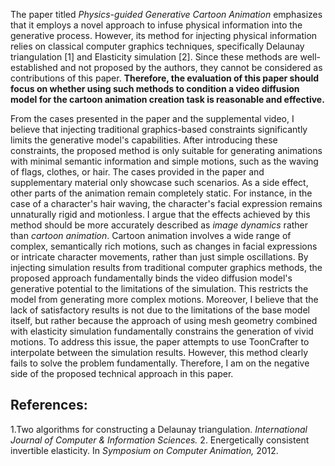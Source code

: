 The paper titled *Physics-guided Generative Cartoon Animation* emphasizes that it employs a novel approach to infuse physical information into the generative process. However, its method for injecting physical information relies on classical computer graphics techniques, specifically Delaunay triangulation [1] and Elasticity simulation [2]. Since these methods are well-established and not proposed by the authors, they cannot be considered as contributions of this paper. **Therefore, the evaluation of this paper should focus on whether using such methods to condition a video diffusion model for the cartoon animation creation task is reasonable and effective.**

 From the cases presented in the paper and the supplemental video, I believe that injecting traditional graphics-based constraints significantly limits the generative model's capabilities. After introducing these constraints, the proposed method is only suitable for generating animations with minimal semantic information and simple motions, such as the waving of flags, clothes, or hair. The cases provided in the paper and supplementary material only showcase such scenarios. As a side effect, other parts of the animation remain completely static. For instance, in the case of a character's hair waving, the character's facial expression remains unnaturally rigid and motionless. I argue that the effects achieved by this method should be more accurately described as *image dynamics* rather than *cartoon animation*. Cartoon animation involves a wide range of complex, semantically rich motions, such as changes in facial expressions or intricate character movements, rather than just simple oscillations. By injecting simulation results from traditional computer graphics methods, the proposed approach fundamentally binds the video diffusion model's generative potential to the limitations of the simulation. This restricts the model from generating more complex motions. Moreover, I believe that the lack of satisfactory results is not due to the limitations of the base model itself, but rather because the approach of using mesh geometry combined with elasticity simulation fundamentally constrains the generation of vivid motions. To address this issue, the paper attempts to use ToonCrafter to interpolate between the simulation results. However, this method clearly fails to solve the problem fundamentally. Therefore, I am on the negative side of the proposed technical approach in this paper. 

## References:
1.Two algorithms for constructing a Delaunay triangulation. *International Journal of Computer & Information Sciences.* 
2. Energetically consistent invertible elasticity. In *Symposium on Computer Animation,* 2012.